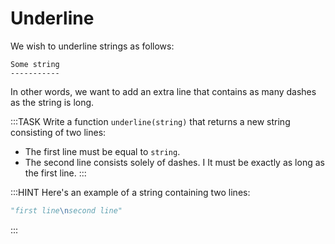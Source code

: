 # Underline

We wish to underline strings as follows:

```text
Some string
-----------
```

In other words, we want to add an extra line that contains as many dashes as the string is long.

:::TASK
Write a function `underline(string)` that returns a new string consisting of two lines:

* The first line must be equal to `string`.
* The second line consists solely of dashes. I
  It must be exactly as long as the first line.
:::

:::HINT
Here's an example of a string containing two lines:

```python
"first line\nsecond line"
```
:::
